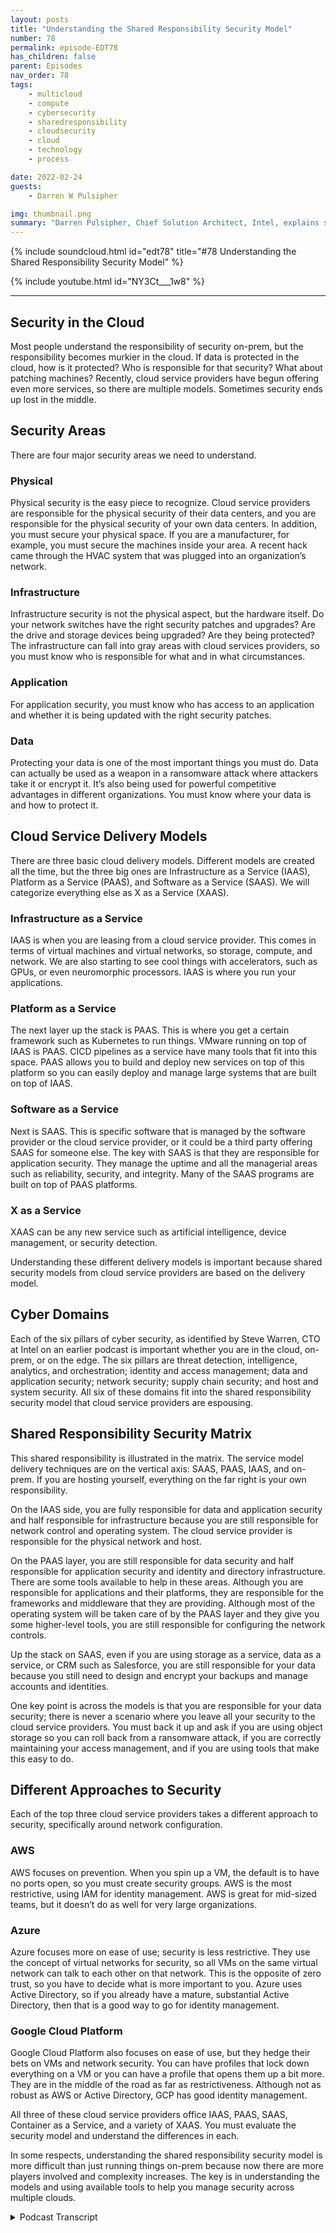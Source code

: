 ```yaml
---
layout: posts
title: "Understanding the Shared Responsibility Security Model"
number: 78
permalink: episode-EDT78
has_children: false
parent: Episodes
nav_order: 78
tags:
    - multicloud
    - compute
    - cybersecurity
    - sharedresponsibility
    - cloudsecurity
    - cloud
    - technology
    - process

date: 2022-02-24
guests:
    - Darren W Pulsipher

img: thumbnail.png
summary: "Darren Pulsipher, Chief Solution Architect, Intel, explains shared responsibility security models. Who is responsible for security can become murky in the cloud; responsibility depends on cloud service delivery models and other factors.  "
---
```


{% include soundcloud.html id="edt78" title="#78 Understanding the Shared Responsibility Security Model" %}

{% include youtube.html id="NY3Ct___1w8" %}

---

## Security in the Cloud

Most people understand the responsibility of security on-prem, but the responsibility becomes murkier in the cloud. If data is protected in the cloud, how is it protected? Who is responsible for that security? What about patching machines?
Recently, cloud service providers have begun offering even more services, so there are multiple models. Sometimes security ends up lost in the middle.

## Security Areas

There are four major security areas we need to understand.

### Physical

Physical security is the easy piece to recognize. Cloud service providers are responsible for the physical security of their data centers, and you are responsible for the physical security of your own data centers. In addition, you must secure your physical space. If you are a manufacturer, for example, you must secure the machines inside your area. A recent hack came through the HVAC system that was plugged into an organization’s network.

### Infrastructure

Infrastructure security is not the physical aspect, but the hardware itself. Do your network switches have the right security patches and upgrades? Are the drive and storage devices being upgraded? Are they being protected? The infrastructure can fall into gray areas with cloud services providers, so you must know who is responsible for what and in what circumstances.

### Application

For application security, you must know who has access to an application and whether it is being updated with the right security patches.

### Data

Protecting your data is one of the most important things you must do. Data can actually be used as a weapon in a ransomware attack where attackers take it or encrypt it. It’s also being used for powerful competitive advantages in different organizations. You must know where your data is and how to protect it.

## Cloud Service Delivery Models

There are three basic cloud delivery models. Different models are created all the time, but the three big ones are Infrastructure as a Service (IAAS), Platform as a Service (PAAS), and Software as a Service (SAAS). We will categorize everything else as X as a Service (XAAS).

### Infrastructure as a Service

IAAS is when you are leasing from a cloud service provider. This comes in terms of virtual machines and virtual networks, so storage, compute, and network. We are also starting to see cool things with accelerators, such as GPUs, or even neuromorphic processors. IAAS is where you run your applications.

### Platform as a Service

The next layer up the stack is PAAS. This is where you get a certain framework such as Kubernetes to run things. VMware running on top of IAAS is PAAS. CICD pipelines as a service have many tools that fit into this space. PAAS allows you to build and deploy new services on top of this platform so you can easily deploy and manage large systems that are built on top of IAAS.

### Software as a Service

Next is SAAS. This is specific software that is managed by the software provider or the cloud service provider, or it could be a third party offering SAAS for someone else. The key with SAAS is that they are responsible for application security. They manage the uptime and all the managerial areas such as reliability, security, and integrity. Many of the SAAS programs are built on top of PAAS platforms.

### X as a Service

XAAS can be any new service such as artificial intelligence, device management, or security detection.

Understanding these different delivery models is important because shared security models from cloud service providers are based on the delivery model.

## Cyber Domains

Each of the six pillars of cyber security, as identified by Steve Warren, CTO at Intel on an earlier podcast is important whether you are in the cloud, on-prem, or on the edge. The six pillars are threat detection, intelligence, analytics, and orchestration; identity and access management; data and application security; network security; supply chain security; and host and system security. All six of these domains fit into the shared responsibility security model that cloud service providers are espousing.

## Shared Responsibility Security Matrix

This shared responsibility is illustrated in the matrix. The service model delivery techniques are on the vertical axis: SAAS, PAAS, IAAS, and on-prem. If you are hosting yourself, everything on the far right is your own responsibility.

On the IAAS side, you are fully responsible for data and application security and half responsible for infrastructure because you are still responsible for network control and operating system. The cloud service provider is responsible for the physical network and host.

On the PAAS layer, you are still responsible for data security and half responsible for application security and identity and directory infrastructure. There are some tools available to help in these areas. Although you are responsible for applications and their platforms, they are responsible for the frameworks and middleware that they are providing. Although most of the operating system will be taken care of by the PAAS layer and they give you some higher-level tools, you are still responsible for configuring the network controls.

Up the stack on SAAS, even if you are using storage as a service, data as a service, or CRM such as Salesforce, you are still responsible for your data because you still need to design and encrypt your backups and manage accounts and identities.

One key point is across the models is that you are responsible for your data security; there is never a scenario where you leave all your security to the cloud service providers. You must back it up and ask if you are using object storage so you can roll back from a ransomware attack, if you are correctly maintaining your access management, and if you are using tools that make this easy to do.

## Different Approaches to Security

Each of the top three cloud service providers takes a different approach to security, specifically around network configuration.

### AWS

AWS focuses on prevention. When you spin up a VM, the default is to have no ports open, so you must create security groups. AWS is the most restrictive, using IAM for identity management. AWS is great for mid-sized teams, but it doesn’t do as well for very large organizations.

### Azure

Azure focuses more on ease of use; security is less restrictive. They use the concept of virtual networks for security, so all VMs on the same virtual network can talk to each other on that network. This is the opposite of zero trust, so you have to decide what is more important to you. Azure uses Active Directory, so if you already have a mature, substantial Active Directory, then that is a good way to go for identity management.

### Google Cloud Platform

Google Cloud Platform also focuses on ease of use, but they hedge their bets on VMs and network security. You can have profiles that lock down everything on a VM or you can have a profile that opens them up a bit more. They are in the middle of the road as far as restrictiveness. Although not as robust as AWS or Active Directory, GCP has good identity management.

All three of these cloud service providers office IAAS, PAAS, SAAS, Container as a Service, and a variety of XAAS. You must evaluate the security model and understand the differences in each.

In some respects, understanding the shared responsibility security model is more difficult than just running things on-prem because now there are more players involved and complexity increases. The key is in understanding the models and using available tools to help you manage security across multiple clouds. 


<details>
<summary> Podcast Transcript </summary>

<p></p>

</details>
